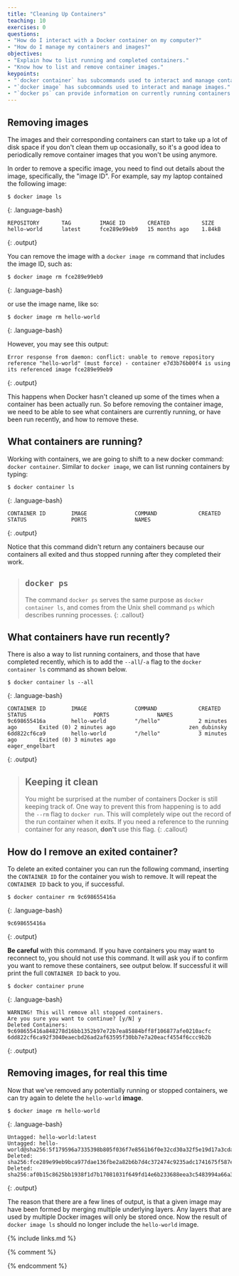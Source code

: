 ```yaml
---
title: "Cleaning Up Containers"
teaching: 10
exercises: 0
questions:
- "How do I interact with a Docker container on my computer?"
- "How do I manage my containers and images?"
objectives:
- "Explain how to list running and completed containers."
- "Know how to list and remove container images."
keypoints:
- "`docker container` has subcommands used to interact and manage containers."
- "`docker image` has subcommands used to interact and manage images."
- "`docker ps` can provide information on currently running containers."
---
```


## Removing images

The images and their corresponding containers can start to take up a lot of disk space if you don't clean them up occasionally, so it's a good idea to periodically remove container images that you won't be using anymore.

In order to remove a specific image, you need to find out details about the image,
specifically, the "image ID". For example, say my laptop contained the following image:
~~~
$ docker image ls
~~~
{: .language-bash}
~~~
REPOSITORY       TAG         IMAGE ID       CREATED          SIZE
hello-world      latest      fce289e99eb9   15 months ago    1.84kB
~~~
{: .output}

You can remove the image with a `docker image rm` command that includes the image ID, such as:
~~~
$ docker image rm fce289e99eb9
~~~
{: .language-bash}

or use the image name, like so:
~~~
$ docker image rm hello-world
~~~
{: .language-bash}

However, you may see this output:
~~~
Error response from daemon: conflict: unable to remove repository reference "hello-world" (must force) - container e7d3b76b00f4 is using its referenced image fce289e99eb9
~~~
{: .output}

This happens when Docker hasn't cleaned up some of the times when a container
has been actually run. So before removing the container image, we need to be able
to see what containers are currently running, or have been run recently, and how
to remove these.

## What containers are running?

Working with containers, we are going to shift to a new docker command: `docker container`.  Similar to `docker image`, we can list running containers by typing:

~~~
$ docker container ls
~~~
{: .language-bash}
~~~
CONTAINER ID        IMAGE               COMMAND             CREATED             STATUS              PORTS               NAMES
~~~
{: .output}

Notice that this command didn't return any containers because our containers all exited and thus stopped running after they completed their work.

> ## `docker ps`
>
> The command `docker ps` serves the same purpose as `docker container ls`, and comes
> from the Unix shell command `ps` which describes running processes.
{: .callout}

## What containers have run recently?

There is also a way to list running containers, and those that have completed recently, which is to add the `--all`/`-a` flag to the `docker container ls` command as shown below.
~~~
$ docker container ls --all
~~~
{: .language-bash}
~~~
CONTAINER ID        IMAGE               COMMAND             CREATED             STATUS                     PORTS               NAMES
9c698655416a        hello-world         "/hello"            2 minutes ago       Exited (0) 2 minutes ago                       zen_dubinsky
6dd822cf6ca9        hello-world         "/hello"            3 minutes ago       Exited (0) 3 minutes ago                       eager_engelbart
~~~
{: .output}

> ## Keeping it clean
>
> You might be surprised at the number of containers Docker is still keeping track of.
> One way to prevent this from happening is to add the `--rm` flag to `docker run`. This
> will completely wipe out the record of the run container when it exits. If you need
> a reference to the running container for any reason, **don't** use this flag.
{: .callout}

## How do I remove an exited container?

To delete an exited container you can run the following command, inserting the `CONTAINER ID` for the container you wish to remove.
It will repeat the `CONTAINER ID` back to you, if successful.

~~~
$ docker container rm 9c698655416a
~~~
{: .language-bash}
~~~
9c698655416a
~~~
{: .output}

**Be careful** with this command.
If you have containers you may want to reconnect to, you should not use this command.
It will ask you if to confirm you want to remove these containers, see output below.
If successful it will print the full `CONTAINER ID` back to you.
~~~
$ docker container prune
~~~
{: .language-bash}
~~~
WARNING! This will remove all stopped containers.
Are you sure you want to continue? [y/N] y
Deleted Containers:
9c698655416a848278d16bb1352b97e72b7ea85884bff8f106877afe0210acfc
6dd822cf6ca92f3040eaecbd26ad2af63595f30bb7e7a20eacf4554f6ccc9b2b
~~~
{: .output}

## Removing images, for real this time

Now that we've removed any potentially running or stopped containers, we can try again to
delete the `hello-world` **image**.

~~~
$ docker image rm hello-world
~~~
{: .language-bash}
~~~
Untagged: hello-world:latest
Untagged: hello-world@sha256:5f179596a7335398b805f036f7e8561b6f0e32cd30a32f5e19d17a3cda6cc33d
Deleted: sha256:fce289e99eb9bca977dae136fbe2a82b6b7d4c372474c9235adc1741675f587e
Deleted: sha256:af0b15c8625bb1938f1d7b17081031f649fd14e6b233688eea3c5483994a66a3
~~~
{: .output}

The reason that there are a few lines of output, is that a given image may have been formed by merging multiple underlying layers.
Any layers that are used by multiple Docker images will only be stored once.
Now the result of `docker image ls` should no longer include the `hello-world` image.

{% include links.md %}

{% comment %}
<!--  LocalWords:  keypoints amd64 fce289e99eb9 zen_dubinsky links.md
 -->
<!--  LocalWords:  eager_engelbart endcomment
 -->
{% endcomment %}
